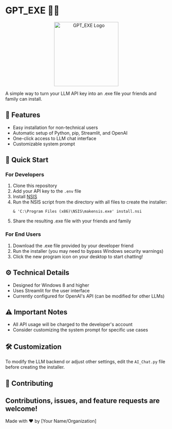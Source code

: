 # GPT_EXE 🤖💬

<p align="center">
  <img src="icon.png" alt="GPT_EXE Logo" width="200"/>
</p>

A simple way to turn your LLM API key into an .exe file your friends and family can install.

## 🌟 Features

- Easy installation for non-technical users
- Automatic setup of Python, pip, Streamlit, and OpenAI
- One-click access to LLM chat interface
- Customizable system prompt

## 🚀 Quick Start

### For Developers

1. Clone this repository
2. Add your API key to the `.env` file
3. Install [NSIS](https://nsis.sourceforge.io/Download)
4. Run the NSIS script from the directory with all files to create the installer:
   ```
   & 'C:\Program Files (x86)\NSIS\makensis.exe' install.nsi
   ```
5. Share the resulting .exe file with your friends and family

### For End Users

1. Download the .exe file provided by your developer friend
2. Run the installer (you may need to bypass Windows security warnings)
3. Click the new program icon on your desktop to start chatting!

## ⚙️ Technical Details

- Designed for Windows 8 and higher
- Uses Streamlit for the user interface
- Currently configured for OpenAI's API (can be modified for other LLMs)

## ⚠️ Important Notes

- All API usage will be charged to the developer's account
- Consider customizing the system prompt for specific use cases

## 🛠️ Customization

To modify the LLM backend or adjust other settings, edit the `AI_Chat.py` file before creating the installer.

## 🤝 Contributing

Contributions, issues, and feature requests are welcome!
---

Made with ❤️ by [Your Name/Organization]
